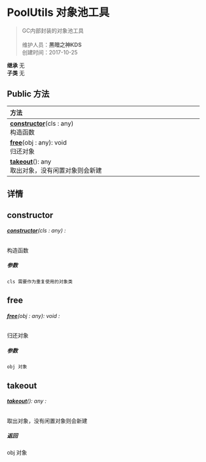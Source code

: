 # PoolUtils 对象池工具
>GC内部封装的对象池工具<br><br>
>维护人员：**黑暗之神KDS**  
>创建时间：2017-10-25

**继承**  无<br>
**子类**  无<br>


## Public 方法
|<div style="width:1000px;text-align:left" >方法</div>   |
| ---  |
| **[constructor](#constructor)**(cls : any)<br>构造函数
| **[free](#free)**(obj : any): void<br>归还对象
| **[takeout](#takeout)**(): any<br>取出对象，没有闲置对象则会新建

## 详情



## constructor
###### **[constructor](#constructor)**(cls : any) :
构造函数
##### 参数
	cls 需要作为重复使用的对象类



## free
###### **[free](#free)**(obj : any): void :
归还对象
##### 参数
	obj 对象



## takeout
###### **[takeout](#takeout)**(): any :
取出对象，没有闲置对象则会新建

##### 返回
obj 对象



